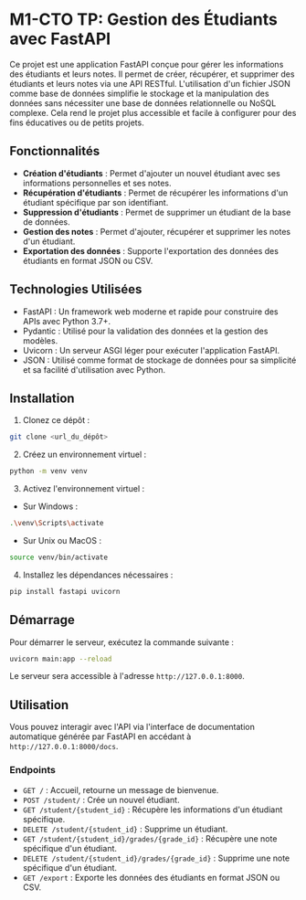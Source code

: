 # M1-CTO TP: Gestion des Étudiants avec FastAPI

Ce projet est une application FastAPI conçue pour gérer les informations des étudiants et leurs notes. Il permet de créer, récupérer, et supprimer des étudiants et leurs notes via une API RESTful. L'utilisation d'un fichier JSON comme base de données simplifie le stockage et la manipulation des données sans nécessiter une base de données relationnelle ou NoSQL complexe. Cela rend le projet plus accessible et facile à configurer pour des fins éducatives ou de petits projets.

## Fonctionnalités

- **Création d'étudiants** : Permet d'ajouter un nouvel étudiant avec ses informations personnelles et ses notes.
- **Récupération d'étudiants** : Permet de récupérer les informations d'un étudiant spécifique par son identifiant.
- **Suppression d'étudiants** : Permet de supprimer un étudiant de la base de données.
- **Gestion des notes** : Permet d'ajouter, récupérer et supprimer les notes d'un étudiant.
- **Exportation des données** : Supporte l'exportation des données des étudiants en format JSON ou CSV.

## Technologies Utilisées

- FastAPI : Un framework web moderne et rapide pour construire des APIs avec Python 3.7+.
- Pydantic : Utilisé pour la validation des données et la gestion des modèles.
- Uvicorn : Un serveur ASGI léger pour exécuter l'application FastAPI.
- JSON : Utilisé comme format de stockage de données pour sa simplicité et sa facilité d'utilisation avec Python.

## Installation

1. Clonez ce dépôt :

```bash
git clone <url_du_dépôt>
```

2. Créez un environnement virtuel :

```bash
python -m venv venv
```

3. Activez l'environnement virtuel :

- Sur Windows :

```bash
.\venv\Scripts\activate
```

- Sur Unix ou MacOS :

```bash
source venv/bin/activate
```

4. Installez les dépendances nécessaires :

```bash
pip install fastapi uvicorn
```

## Démarrage

Pour démarrer le serveur, exécutez la commande suivante :

```bash
uvicorn main:app --reload
```

Le serveur sera accessible à l'adresse `http://127.0.0.1:8000`.

## Utilisation

Vous pouvez interagir avec l'API via l'interface de documentation automatique générée par FastAPI en accédant à `http://127.0.0.1:8000/docs`.

### Endpoints

- `GET /` : Accueil, retourne un message de bienvenue.
- `POST /student/` : Crée un nouvel étudiant.
- `GET /student/{student_id}` : Récupère les informations d'un étudiant spécifique.
- `DELETE /student/{student_id}` : Supprime un étudiant.
- `GET /student/{student_id}/grades/{grade_id}` : Récupère une note spécifique d'un étudiant.
- `DELETE /student/{student_id}/grades/{grade_id}` : Supprime une note spécifique d'un étudiant.
- `GET /export` : Exporte les données des étudiants en format JSON ou CSV.
